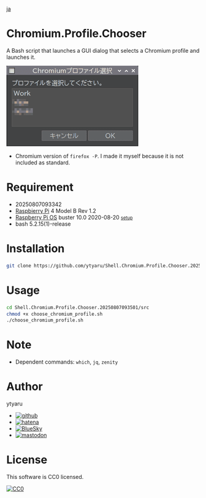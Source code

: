 [ja](./README.md)

# Chromium.Profile.Chooser

A Bash script that launches a GUI dialog that selects a Chromium profile and launches it.

![eye-catch](https://github.com/ytyaru/Shell.Chromium.Profile.Chooser.20250807093501/blob/master/eye-catch.png?raw=true)

* Chromium version of `firefox -P`. I made it myself because it is not included as standard.

# Requirement

* <time datetime="20250807093342">20250807093342</time>
* [Raspbierry Pi](https://ja.wikipedia.org/wiki/Raspberry_Pi) 4 Model B Rev 1.2
* [Raspberry Pi OS](https://ja.wikipedia.org/wiki/Raspbian) buster 10.0 2020-08-20 <small>[setup](http://ytyaru.hatenablog.com/entry/2020/10/06/111111)</small>
* bash 5.2.15(1)-release

# Installation

```sh
git clone https://github.com/ytyaru/Shell.Chromium.Profile.Chooser.20250807093501Shell.Chromium.Profile.Chooser.20250807093501
```

# Usage

```sh
cd Shell.Chromium.Profile.Chooser.20250807093501/src
chmod +x choose_chromium_profile.sh
./choose_chromium_profile.sh
```

# Note

* Dependent commands: `which`, `jq`, `zenity`

# Author

ytyaru

* [![github](http://www.google.com/s2/favicons?domain=github.com)](https://github.com/ytyaru "github")
* [![hatena](http://www.google.com/s2/favicons?domain=www.hatena.ne.jp)](http://ytyaru.hatenablog.com/ytyaru "hatena")
* [![BlueSky](http://www.google.com/s2/favicons?domain=bsky.app)](https://bsky.app/ "BlueSky")
* [![mastodon](http://www.google.com/s2/favicons?domain=mstdn.jp)](https://mstdn.jp/web/accounts/233143 "mastdon")

# License

This software is CC0 licensed.

[![CC0](http://i.creativecommons.org/p/zero/1.0/88x31.png "CC0")](http://creativecommons.org/publicdomain/zero/1.0/deed.en)

